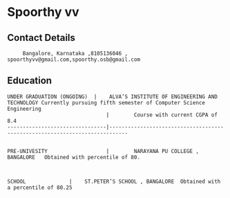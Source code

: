 # Spoorthy vv 


## Contact Details 

		 Bangalore, Karnataka ,8105136046 , spoorthyvv@gmail.com,spoorthy.osb@gmail.com

## Education

	UNDER GRADUATION (ONGOING)	|	 ALVA’S INSTITUTE OF ENGINEERING AND TECHNOLOGY Currently pursuing fifth semester of Computer Science Engineering           
	                                |        Course with current CGPA of 8.4
	--------------------------------|----------------------------------------------------------------------------						 
 		
		  
	PRE-UNIVESITY	                |        NARAYANA PU COLLEGE , BANGALORE   Obtained with percentile of 80.
                                                         
		
		
	SCHOOL				|	 ST.PETER’S SCHOOL , BANGALORE  Obtained with a percentile of 80.25

		
		

 
                                                           

 

